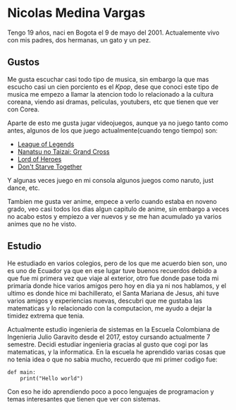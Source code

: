# **Nicolas Medina Vargas**


Tengo 19 años, naci en Bogota el 9 de mayo del 2001. Actualemente vivo con mis padres, dos hermanas, un gato y un pez.

## **Gustos**

Me gusta escuchar casi todo tipo de musica, sin embargo la que mas escucho casi un cien porciento es el *Kpop*, dese que conoci este tipo de musica me empezo a llamar la atencion todo lo relacionado a la cultura coreana, viendo asi dramas, peliculas, youtubers, etc que tienen que ver con Corea.

Aparte de esto me gusta jugar videojuegos, aunque ya no juego tanto como antes, algunos de los que juego actualmente(cuando tengo tiempo) son:
* [League of Legends](https://na.leagueoflegends.com/es-mx/)
* [Nanatsu no Taizai: Grand Cross](https://7dsgc.netmarble.com/es)
* [Lord of Heroes](https://blog-en.lordofheroes.com/)
* [Don't Starve Together](https://www.klei.com/games/dont-starve-together)

Y algunas veces juego en mi consola algunos juegos como naruto, just dance, etc.

Tambien me gusta ver anime, empece a verlo cuando estaba en noveno grado, veo casi todos los dias algun capitulo de anime, sin embargo a veces no acabo estos y empiezo a ver nuevos y se me han acumulado ya varios animes que no he visto.


## **Estudio**

He estudiado en varios colegios, pero de los que me acuerdo bien son, uno es uno de Ecuador ya que en ese lugar tuve buenos recuerdos debido a que fue mi primera vez que viaje al exterior, otro fue donde pase toda mi primaria donde hice varios amigos pero hoy en dia ya ni nos hablamos, y el ultimo es donde hice mi bachillerato, el Santa Mariana de Jesus, ahi tuve varios amigos y experiencias nuevas, descubri que me gustaba las matematicas y lo relacionado con la computacion, me ayudo a dejar la timidez extrema que tenia.

Actualmente estudio ingenieria de sistemas en la Escuela Colombiana de Ingenieria Julio Garavito desde el 2017, estoy cursando actualmente 7 semestre. Decidi estudiar ingenieria gracias al gusto que cogi por las matematicas, y la informatica. En la escuela he aprendido varias cosas que no tenia idea o que no sabia mucho, recuerdo que mi primer codigo fue:

```
def main:
    print("Hello world")
```

Con eso he ido aprendiendo poco a poco lenguajes de programacion y temas interesantes que tienen que ver con sistemas.
